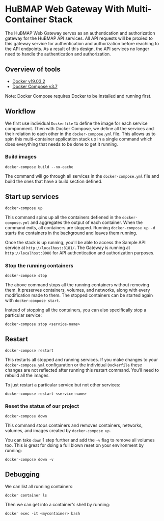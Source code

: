 # HuBMAP Web Gateway With Multi-Container Stack

The HuBMAP Web Gateway serves as an authentication and authorization gateway for the HuBMAP API services. All API requests will be proxied to this gateway service for authentication and authorization before reaching to the API endpoints. As a result of this design, the API services no longer need to handle the authentication and authorization.

## Overview of tools

- [Docker v19.03.2](https://docs.docker.com/install/)
- [Docker Compose v3.7](https://docs.docker.com/compose/install/)

Note: Docker Compose requires Docker to be installed and running first.

## Workflow

We first use individual `Dockerfile` to define the image for each service componment. Then with Docker Compose, we define all the services and their relation to each other in the `docker-compose.yml` file. This allows us to spin this multi-container application stack up in a single command which does everything that needs to be done to get it running. 


### Build images

````
docker-compose build --no-cache
````

The command will go through all services in the `docker-compose.yml` file and build the ones that have a build section defined. 


## Start up services

````
docker-compose up
````

This command spins up all the containers defiened in the `docker-compose.yml` and aggregates the output of each container. When the command exits, all containers are stopped. Running `docker-compose up -d` starts the containers in the background and leaves them running.

Once the stack is up running, you'll be able to access the Sample API service at `http://localhost:8181/`. The Gateway is running at `http://localhost:8080` for API authentication and authorization purposes. 


### Stop the running containers

````
docker-compose stop
````
The above command stops all the running containers without removing them. It preserves containers, volumes, and networks, along with every modification made to them. The stopped containers can be started again with `docker-compose start`. 

Instead of stopping all the containers, you can also specifically stop a particular service:

````
docker-compose stop <service-name>
````

## Restart

````
docker-compose restart
````

This restarts all stopped and running services. If you make changes to your `docker-compose.yml` configuration or the individual `Dockerfile` these changes are not reflected after running this restart command. You'll need to rebuild all the images.

To just restart a particular service but not other services:

````
docker-compose restart <service-name>
````

### Reset the status of our project

````
docker-compose down
````

This command stops containers and removes containers, networks, volumes, and images created by `docker-compose up`.

You can take `down` 1 step further and add the `-v` flag to remove all volumes too. This is great for doing a full blown reset on your environment by running:

````
docker-compose down -v
````

## Debugging

We can list all running containers:

````
docker container ls
````

Then we can get into a container's shell by running:

````
docker exec -it <mycontainer> bash
````

